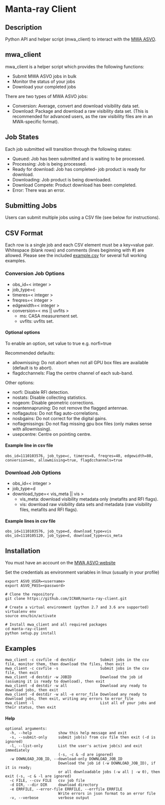 # Manta-ray Client

## Description

Python API and helper script (mwa_client) to interact with the [MWA ASVO](https://asvo.mwatelescope.org).

## mwa_client

mwa_client is a helper script which provides the following functions:
* Submit MWA ASVO jobs in bulk
* Monitor the status of your jobs
* Download your completed jobs

There are two types of MWA ASVO jobs: 
* Conversion: Average, convert and download visibility data set.
* Download: Package and download a raw visibility data set. (This is recommended for advanced users, as the raw visibility files are in an MWA-specific format).

## Job States

Each job submitted will transition through the following states:

* Queued: Job has been submitted and is waiting to be processed. 
* Processing: Job is being processed.
* Ready for download: Job has completed- job product is ready for download.
* Downloading: Job product is being downloaded.
* Download Compete: Product download has been completed.
* Error: There was an error. 

## Submitting Jobs

Users can submit multiple jobs using a CSV file (see below for instructions).

## CSV Format

Each row is a single job and each CSV element must be a key=value pair. Whitespace (blank rows) and comments (lines beginning with #) are allowed. Please see the included [example.csv](example.csv) for several full working examples.

### Conversion Job Options

* obs_id=< integer >
* job_type=c
* timeres=< integer >
* freqres=< integer >
* edgewidth=< integer >
* conversion=< ms || uvfits >
  - ms: CASA measurement set. 
  - uvfits: uvfits set.

#### Optional options
To enable an option, set value to true e.g. norfi=true

Recommended defaults:
* allowmissing: Do not abort when not all GPU box files are available (default is to abort).
* flagdcchannels: Flag the centre channel of each sub-band.

Other options:
* norfi: Disable RFI detection.
* nostats: Disable collecting statistics.
* nogeom: Disable geometric corrections.
* noantennapruning: Do not remove the flagged antennae.
* noflagautos: Do not flag auto-correlations.
* nosbgains: Do not correct for the digital gains.
* noflagmissings: Do not flag missing gpu box files (only makes sense with allowmissing).
* usepcentre: Centre on pointing centre.

#### Example line in csv file

```
obs_id=1110103576, job_type=c, timeres=8, freqres=40, edgewidth=80, conversion=ms, allowmissing=true, flagdcchannels=true
```

### Download Job Options

* obs_id=< integer >
* job_type=d
* download_type=< vis_meta || vis >
  - vis_meta: download visibility metadata only (metafits and RFI flags).
  - vis: download raw visibility data sets and metadata (raw visibility files, metafits and RFI flags).

#### Example lines in csv file

```
obs_id=1110103576, job_type=d, download_type=vis
obs_id=1110105120, job_type=d, download_type=vis_meta
```

## Installation

You must have an account on the [MWA ASVO website](https://asvo.mwatelescope.org)

Set the credentials as environment variables in linux (usually in your profile)
```
export ASVO_USER=<username>
export ASVO_PASS=<password>
```

```
# Clone the repository
git clone https://github.com/ICRAR/manta-ray-client.git

# Create a virtual environment (python 2.7 and 3.6 are supported)
virtualenv env
source env/bin/activate

# Install mwa_client and all required packages
cd manta-ray-client
python setup.py install
```

## Examples

```
mwa_client -c csvfile -d destdir           Submit jobs in the csv file, monitor them, then download the files, then exit
mwa_client -c csvfile -s                   Submit jobs in the csv file, then exit
mwa_client -d destdir -w JOBID             Download the job id (assuming it is ready to download), then exit
mwa_client -d destdir -w all               Download any ready to download jobs, then exit
mwa_client -d destdir -w all -e error_file Download any ready to download jobs, then exit, writing any errors to error_file
mwa_client -l                              List all of your jobs and their status, then exit
```

#### Help

```
optional arguments:
  -h, --help            show this help message and exit
  -s, --submit-only     submit job(s) from csv file then exit (-d is ignored)
  -l, --list-only       List the user's active job(s) and exit immediately
                        (-s, -c & -d are ignored)
  -w DOWNLOAD_JOB_ID, --download-only DOWNLOAD_JOB_ID
                        Download the job id (-w DOWNLOAD_JOB_ID), if it is ready; 
                        or all downloadable jobs (-w all | -w 0), then exit (-s, -c & -l are ignored)
  -c FILE, --csv FILE   csv job file
  -d DIR, --dir DIR     download directory
  -e ERRFILE, --error-file ERRFILE, --errfile ERRFILE
                        Write errors in json format to an error file
  -v, --verbose         verbose output

```

